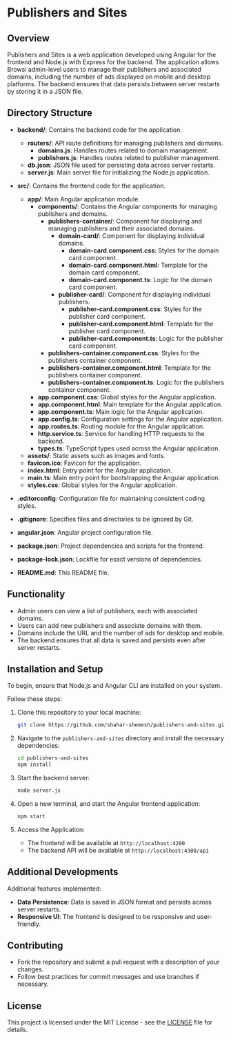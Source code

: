 # Publishers and Sites

## Overview

Publishers and Sites is a web application developed using Angular for the frontend and Node.js with Express for the backend. The application allows Browsi admin-level users to manage their publishers and associated domains, including the number of ads displayed on mobile and desktop platforms. The backend ensures that data persists between server restarts by storing it in a JSON file.

## Directory Structure

- **backend/**: Contains the backend code for the application.
  - **routers/**: API route definitions for managing publishers and domains.
    - **domains.js**: Handles routes related to domain management.
    - **publishers.js**: Handles routes related to publisher management.
  - **db.json**: JSON file used for persisting data across server restarts.
  - **server.js**: Main server file for initializing the Node.js application.

- **src/**: Contains the frontend code for the application.
  - **app/**: Main Angular application module.
    - **components/**: Contains the Angular components for managing publishers and domains.
      - **publishers-container/**: Component for displaying and managing publishers and their associated domains.
        - **domain-card/**: Component for displaying individual domains.
          - **domain-card.component.css**: Styles for the domain card component.
          - **domain-card.component.html**: Template for the domain card component.
          - **domain-card.component.ts**: Logic for the domain card component.
        - **publisher-card/**: Component for displaying individual publishers.
          - **publisher-card.component.css**: Styles for the publisher card component.
          - **publisher-card.component.html**: Template for the publisher card component.
          - **publisher-card.component.ts**: Logic for the publisher card component.
      - **publishers-container.component.css**: Styles for the publishers container component.
      - **publishers-container.component.html**: Template for the publishers container component.
      - **publishers-container.component.ts**: Logic for the publishers container component.
    - **app.component.css**: Global styles for the Angular application.
    - **app.component.html**: Main template for the Angular application.
    - **app.component.ts**: Main logic for the Angular application.
    - **app.config.ts**: Configuration settings for the Angular application.
    - **app.routes.ts**: Routing module for the Angular application.
    - **http.service.ts**: Service for handling HTTP requests to the backend.
    - **types.ts**: TypeScript types used across the Angular application.
  - **assets/**: Static assets such as images and fonts.
  - **favicon.ico**: Favicon for the application.
  - **index.html**: Entry point for the Angular application.
  - **main.ts**: Main entry point for bootstrapping the Angular application.
  - **styles.css**: Global styles for the Angular application.

- **.editorconfig**: Configuration file for maintaining consistent coding styles.
- **.gitignore**: Specifies files and directories to be ignored by Git.
- **angular.json**: Angular project configuration file.
- **package.json**: Project dependencies and scripts for the frontend.
- **package-lock.json**: Lockfile for exact versions of dependencies.
- **README.md**: This README file.

## Functionality

* Admin users can view a list of publishers, each with associated domains.
* Users can add new publishers and associate domains with them.
* Domains include the URL and the number of ads for desktop and mobile.
* The backend ensures that all data is saved and persists even after server restarts.

## Installation and Setup

To begin, ensure that Node.js and Angular CLI are installed on your system.

Follow these steps:

1. Clone this repository to your local machine:
    ```bash
    git clone https://github.com/shahar-shemesh/publishers-and-sites.git
    ```

2. Navigate to the `publishers-and-sites` directory and install the necessary dependencies:
    ```bash
    cd publishers-and-sites
    npm install
    ```

3. Start the backend server:
    ```bash
    node server.js
    ```

4. Open a new terminal, and start the Angular frontend application:
    ```bash
    npm start
    ```

5. Access the Application:
    - The frontend will be available at `http://localhost:4200`
    - The backend API will be available at `http://localhost:4300/api`

## Additional Developments

Additional features implemented:
- **Data Persistence**: Data is saved in JSON format and persists across server restarts.
- **Responsive UI**: The frontend is designed to be responsive and user-friendly.

## Contributing

- Fork the repository and submit a pull request with a description of your changes.
- Follow best practices for commit messages and use branches if necessary.

## License

This project is licensed under the MIT License - see the [LICENSE](LICENSE) file for details.
